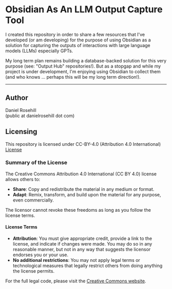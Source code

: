 # Obsidian As An LLM Output Capture Tool

I created this repository in order to share a few resources that I've developed (or am developing) for the purpose of using Obsidian as a solution for capturing the outputs of interactions with large language models (LLMs) especially GPTs. 

My long term plan remains building a database-backed solution for this very purpose (see: "Output Hub" repositories!). But as a stopgap and while my project is under development, I'm enjoying using Obsidian to collect them (and who knows ... perhaps this will be my long term direction!).

---

## Author

Daniel Rosehill  
(public at danielrosehill dot com)

## Licensing

This repository is licensed under CC-BY-4.0 (Attribution 4.0 International) 
[License](https://creativecommons.org/licenses/by/4.0/)

### Summary of the License
The Creative Commons Attribution 4.0 International (CC BY 4.0) license allows others to:
- **Share**: Copy and redistribute the material in any medium or format.
- **Adapt**: Remix, transform, and build upon the material for any purpose, even commercially.

The licensor cannot revoke these freedoms as long as you follow the license terms.

#### License Terms
- **Attribution**: You must give appropriate credit, provide a link to the license, and indicate if changes were made. You may do so in any reasonable manner, but not in any way that suggests the licensor endorses you or your use.
- **No additional restrictions**: You may not apply legal terms or technological measures that legally restrict others from doing anything the license permits.

For the full legal code, please visit the [Creative Commons website](https://creativecommons.org/licenses/by/4.0/legalcode).